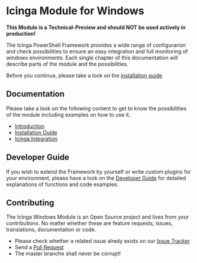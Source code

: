 Icinga Module for Windows
==============

**This Module is a Technical-Preview and should **NOT** be used actively in production!**

The Icinga PowerShell Framework provides a wide range of configurarion and check possibilities to ensure an easy integration and full monitoring of windows environments.
Each single chapter of this documentation will describe parts of the module and the possibilities.

Before you continue, please take a look on the [installation guide](doc/02-Installation.md)

Documentation
-------------

Please take a look on the following content to get to know the possibilities of the module including examples on how to use it.

* [Introduction](doc/01-Introduction.md)
* [Installation Guide](doc/02-Installation.md)
* [Icinga Integration](doc/05-IcingaIntegration.md)

Developer Guide
------------

If you wish to extend the Framework by yourself or write custom plugins for your environment, please have a look on the [Developer Guide](doc/04-DeveloperGuide.md) for detailed explanations of functions and code examples.

Contributing
------------

The Icinga Windows Module is an Open Source project and lives from your contributions. No matter whether these are feature requests, issues, translations, documentation or code.

* Please check whether a related issue alredy exists on our [Issue Tracker](https://github.com/LordHepipud/icinga-module-windows/issues)
* Send a [Pull Request](https://github.com/LordHepipud/icinga-module-windows/pulls)
* The master branche shall never be corrupt!
